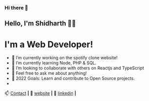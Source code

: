### Hi there 👋

<!--
**sushimushi/sushimushi** is a ✨ _special_ ✨ repository because its `README.md` (this file) appears on your GitHub profile.

Here are some ideas to get you started:

- 🔭 I’m currently working on ...
- 🌱 I’m currently learning ...
- 👯 I’m looking to collaborate on ...
- 🤔 I’m looking for help with ...
- 💬 Ask me about ...
- 📫 How to reach me: ...
- 😄 Pronouns: ...
- ⚡ Fun fact: ...
-->

## Hello, I'm Shidharth 👨‍💻
# I'm a Web Developer!

-   🔭 I’m currently working on the spotify clone website!
-   🌱 I’m currently learning Node, PHP & SQL.
-   👯 I’m looking to collaborate with others on Reactjs and TypeScript
-   💬 Feel free to ask me about anything!
-   🥅 2022 Goals: Learn and contribute to Open Source projects.
-  
📫 [Contact][email] **|**
🏡 [website][website] **|** 
👔 [linkedin][linkedin] **|**

[email]: mailto:sidlimboo@gmail.com
[website]: https://shidharthlimboo.netlify.app
[linkedin]: https://www.linkedin.com/in/shidharth-limboo/

